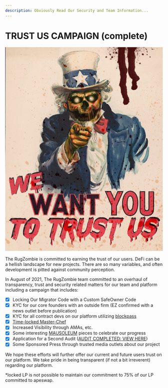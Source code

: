 ```yaml
---
description: Obviously Read Our Security and Team Information...
---
```


# TRUST US CAMPAIGN (complete)

![](../.gitbook/assets/wewanttrust.jpg)

The RugZombie is committed to earning the trust of our users. DeFi can be a hellish landscape for new projects. There are so many variables, and often development is pitted against community perception. 

In August of 2021, The RugZombie team committed to an overhaul of transparency, trust and security related matters for our team and platform including a campaign that includes: 

* [x] Locking Our Migrator Code with a Custom SafeOwner Code
* [x] KYC for our core founders with an outside firm (EZ confirmed with a news outlet before publication) 
* [x] KYC for all contract devs on our platform utilizing [blockpass](https://blockpass.org)
* [x] [Time-locked Master-Chef](basic-team-security-information/)
* [x] Increased Visibility through AMAs, etc.
* [x] Some interesting [MAUSOLEUM](../basic-information/main-features/mausoleum.md) pieces to celebrate our progress
* [x] Application for a Second Audit ([AUDIT COMPLETED: VIEW HERE](https://rugzombie.gitbook.io/docs/security-and-team-information/basic-team-security-information/audits))
* [x] Some Sponsored Press through trusted media outlets about our project

We hope these efforts will further offer our current and future users trust on our platform. We take pride in being transparent (if not a bit irreverent) regarding our platform.

 \*locked LP is not possible to maintain our commitment to 75% of our LP committed to apeswap. 
